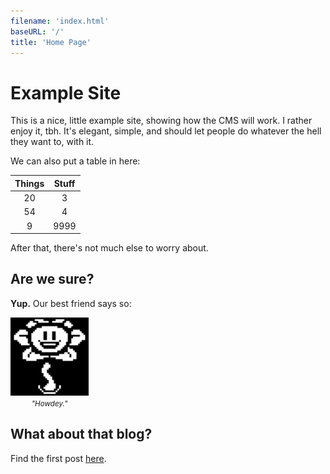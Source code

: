 ```yaml
---
filename: 'index.html'
baseURL: '/'
title: 'Home Page'
---
```


# Example Site

This is a nice, little example site, showing how the CMS will work. I rather enjoy it, tbh. It's elegant, simple, and
should let people do whatever the hell they want to, with it.

We can also put a table in here:

| Things | Stuff |
|:------:|:-----:|
|   20   |   3   |
|   54   |   4   |
|   9    | 9999  |

After that, there's not much else to worry about.

## Are we sure?

**Yup.** Our best friend says so:

<div>
    <img src="../static/images/best_friend.png" title="My Best Friend" width="125">
    <div style="width: 125px; text-align: center">
        <small><i>"Howdey."</i></small>
    </div>
</div>

## What about that blog?

Find the first post [here](/blog/first-blog-post).
